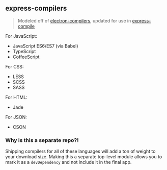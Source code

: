 ## express-compilers

> Modeled off of [electron-compilers](https://github.com/electronjs/electron-compilers), updated for use in [express-compile](https://github.com/bullhorn/express-compile)

For JavaScript:

* JavaScript ES6/ES7 (via Babel)
* TypeScript
* CoffeeScript

For CSS:

* LESS
* SCSS
* SASS

For HTML:

* Jade

For JSON:

* CSON

### Why is this a separate repo?!

Shipping compilers for all of these languages will add a ton of weight to your
download size. Making this a separate top-level module allows you to mark it
as a `devDependency` and not include it in the final app.
